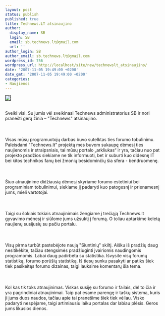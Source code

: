 ```yaml
---
layout: post
status: publish
published: true
title: Technews.LT atsinaujino
author:
  display_name: SB
  login: SB
  email: sb.technews.lt@gmail.com
  url: ''
author_login: SB
author_email: sb.technews.lt@gmail.com
wordpress_id: 756
wordpress_url: http://localhost/site/new/technewslt_atsinaujino/
date: '2007-11-05 19:49:00 +0200'
date_gmt: '2007-11-05 19:49:00 +0200'
categories:
- Naujienos
---
```

<div class="imgright"><img src="http://technews.lt/img/avatar.gif" border="1"></div>
<p><br>Sveiki visi. Su jumis vėl sveikinasi Technews administratorius SB ir nori pranešti gerą žinia – &quot;Technews&quot; atsinaujino.<br />
<br><br />
<br>Visas mūsų programuotojų darbas buvo sutelktas ties forumo tobulinimu. Paleisdami &quot;Technews.lt&quot; projektą mes buvom sukaupę dėmesį ties naujienomis ir straipsniais, tai mūsų portalo „arkliukas“ ir yra, tačiau nuo pat projekto pradžios siekiame ne tik informuoti, bet ir suburti kuo didesnę IT bei kitos technikos fanų bei žmonių besidominčių šia sfera - bendruomenę.<br />
<br><br />
<br>Šiuo atnaujinime didžiausią dėmesį skyriame forumo estetiniui bei programiniam tobulinimui, siekiame jį padaryti kuo patogesnį ir prienamesnį jums, mieli vartotojai.<br />
<br><br />
<br>Taigi su šokiais tokiais atnaujinimais žengiame į trečiąją Technews.lt gyvavimo mėnesį ir siūlome jums užsuktį į forumą. O toliau aptarkime keletą naujienų susijusių su pačiu portalu.<br />
<br><br />
<br>Visų pirma turbūt pastebėjote naują &quot;Siuntinių&quot; skiltį. Aišku iš pradžių daug nesitikėkite, tačiau stengsimės pradžiuginti įvairiomis naudingomis programomis. Labai daug padirbėta su statistika. Išvysite visų forumų statistiką, forumo porūšių statistiką. Iš tiesų sunku pasakyti ar patiks šiek tiek pasikeitęs forumo dizainas, taigi lauksime komentarų šia tema.<br />
<br><br />
<br>Kol kas tik toks atnaujinimas. Viskas susiję su forumo ir failais, dėl to čia ir yra pagrindiniai atnaujinimai. Taip pat esame parengę ir taškų sistema, kuris ji jums duos naudos, tačiau apie tai pranešime šiek tiek vėliau. Visko padaryti nespėjame, taigi artimiausiu laiku portalas dar labiau plėsis. Geros jums likusios dienos.</p>
